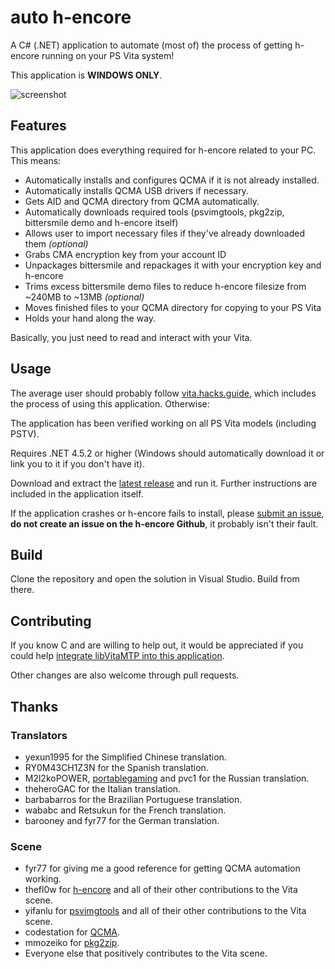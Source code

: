 # auto h-encore
A C# (.NET) application to automate (most of) the process of getting h-encore running on your PS Vita system!

This application is **WINDOWS ONLY**.

![screenshot](https://puu.sh/AT1YE/8d33549df5.png "screenshot")

## Features
This application does everything required for h-encore related to your PC. This means:
 
 - Automatically installs and configures QCMA if it is not already installed.
 - Automatically installs QCMA USB drivers if necessary.
 - Gets AID and QCMA directory from QCMA automatically.
 - Automatically downloads required tools (psvimgtools, pkg2zip, bittersmile demo and h-encore itself)
 - Allows user to import necessary files if they've already downloaded them *(optional)*
 - Grabs CMA encryption key from your account ID
 - Unpackages bittersmile and repackages it with your encryption key and h-encore
 - Trims excess bittersmile demo files to reduce h-encore filesize from ~240MB to ~13MB *(optional)*
 - Moves finished files to your QCMA directory for copying to your PS Vita
 - Holds your hand along the way.
 
Basically, you just need to read and interact with your Vita.

## Usage

The average user should probably follow [vita.hacks.guide](https://vita.hacks.guide/), which includes the process of using this application. Otherwise:

The application has been verified working on all PS Vita models (including PSTV).

Requires .NET 4.5.2 or higher (Windows should automatically download it or link you to it if you don't have it).

Download and extract the [latest release](https://github.com/noahc3/auto-h-encore/releases "latest release") and run it. Further instructions are included in the application itself.

If the application crashes or h-encore fails to install, please [submit an issue](http://https://github.com/noahc3/auto-h-encore/issues "submit an issue"), **do not create an issue on the h-encore Github**, it probably isn't their fault.

## Build

Clone the repository and open the solution in Visual Studio. Build from there.

## Contributing

If you know C and are willing to help out, it would be appreciated if you could help [integrate libVitaMTP into this application](https://github.com/noahc3/auto-h-encore/issues/1).

Other changes are also welcome through pull requests.

## Thanks

### Translators
 - yexun1995 for the Simplified Chinese translation.
 - RY0M43CH1Z3N for the Spanish translation.
 - M2l2koPOWER, [portablegaming](https://vk.com/portablegaming) and pvc1 for the Russian translation.
 - theheroGAC for the Italian translation.
 - barbabarros for the Brazilian Portuguese translation.
 - wababc and Retsukun for the French translation.
 - barooney and fyr77 for the German translation.
 
### Scene
 - fyr77 for giving me a good reference for getting QCMA automation working.
 - thefl0w for [h-encore](https://github.com/TheOfficialFloW/h-encore "h-encore") and all of their other contributions to the Vita scene.
 - yifanlu for [psvimgtools](https://github.com/yifanlu/psvimgtools/ "psvimgtools") and all of their other contributions to the Vita scene.
 - codestation for [QCMA](https://github.com/codestation/qcma "QCMA").
 - mmozeiko for [pkg2zip](https://github.com/mmozeiko/pkg2zip "pkg2zip").
 - Everyone else that positively contributes to the Vita scene.
